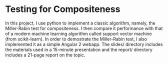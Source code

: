 # Testing for Compositeness

In this project, I use python to implement a classic algorithm, namely, the Miller-Rabin test for compositeness. I then compare it performance with that of a modern machine learning algorithm called support vector machine (from scikit-learn). In order to demostrate the Miller-Rabin test, I also implemented it as a simple Angular 2 webapp. The slides/ directory includes the materials used in a 15-minute presentation and the report/ directory includes a 21-page report on the topic.
